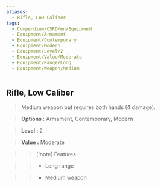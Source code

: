 ```yaml
---
aliases:
  - Rifle, Low Caliber
tags:
  - Compendium/CSRD/en/Equipment
  - Equipment/Armament
  - Equipment/Contemporary
  - Equipment/Modern
  - Equipment/Level/2
  - Equipment/Value/Moderate
  - Equipment/Range/Long
  - Equipment/Weapon/Medium
---
```

  
    
## Rifle, Low Caliber    
    
>Medium weapon but requires both hands (4 damage).    
> **Options :** Armament, Contemporary, Modern    
> **Level :** 2    
> **Value :** Moderate    
>>[!note] Features    
>> - Long range    
>> - Medium weapon